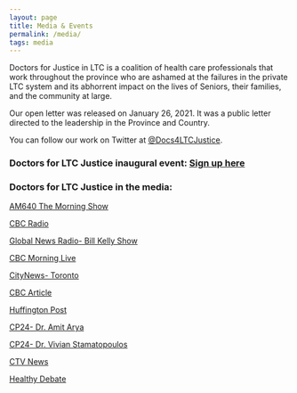```yaml
---
layout: page
title: Media & Events
permalink: /media/
tags: media
---
```


Doctors for Justice in LTC is a coalition of health care professionals that work throughout the province who are ashamed at the failures in the private LTC system and its abhorrent impact on the lives of Seniors, their families, and the community at large.


Our open letter was released on January 26, 2021. It was a public letter directed to the leadership in the Province and Country.

You can follow our work on Twitter at [@Docs4LTCJustice](https://twitter.com/Docs4LTCJustice).


### Doctors for LTC Justice inaugural event: [Sign up here](https://www.eventbrite.ca/e/doctors-for-ltc-justice-panel-event-tickets-138020321497)


### Doctors for LTC Justice in the media:

[AM640 The Morning Show](https://omny.fm/shows/am640-the-morning-show/todays-show-few-long-term-care-homes-receive-publi)

[CBC Radio](https://www.cbc.ca/player/play/1848545347879)

[Global News Radio- Bill Kelly Show](https://omny.fm/shows/bill-kelly-show/doctors-for-justice-in-long-term-care-the-scienceu)

[CBC Morning Live](https://twitter.com/CBCMorningLive/status/1354085067207933953?s=20)

[CityNews- Toronto](https://toronto.citynews.ca/2021/01/26/doctors-researchers-call-for-long-term-care-changes-from-ontario-government/)

[CBC Article](https://www.cbc.ca/news/canada/toronto/ontario-long-term-care-1.5888226)

[Huffington Post](https://www.huffingtonpost.ca/entry/long-term-care-humanitarian-crisis_ca_601070d7c5b6a08142724e1f?ncid=tweetlnkcahpmg00000002)

[CP24- Dr. Amit Arya](https://www.cp24.com/video?clipId=2126532&binId=1.1127680&playlistPageNum=1)

[CP24- Dr. Vivian Stamatopoulos](https://www.cp24.com/we-re-losing-seniors-in-ltc-by-the-hour-doctor-1.5283065/dr-vivian-stamatopoulos-1.5283072)

[CTV News](https://www.ctvnews.ca/video?clipId=2126568)

[Healthy Debate](https://healthydebate.ca/opinions/ontarios-long-term-care-sector-is-in-a-grave-humanitarian-crisis)